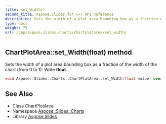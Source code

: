 ```yaml
---
title: set_Width()
second_title: Aspose.Slides for C++ API Reference
description: Sets the width of a plot area bounding box as a fraction of the width of the chart (from 0 to 1). Write float.
type: docs
weight: 79
url: /cpp/aspose.slides.charts/chartplotarea/set_width/
---
```

## ChartPlotArea::set_Width(float) method


Sets the width of a plot area bounding box as a fraction of the width of the chart (from 0 to 1). Write **float**.

```cpp
void Aspose::Slides::Charts::ChartPlotArea::set_Width(float value) override
```

## See Also

* Class [ChartPlotArea](./)
* Namespace [Aspose::Slides::Charts](../)
* Library [Aspose.Slides](../../)